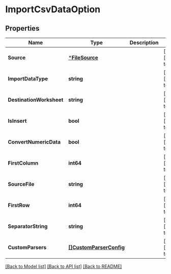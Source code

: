 # ImportCsvDataOption

## Properties
Name | Type | Description | Notes
------------ | ------------- | ------------- | -------------
**Source** | [***FileSource**](FileSource.md) |  | [optional] [default to null]
**ImportDataType** | **string** |  | [optional] [default to null]
**DestinationWorksheet** | **string** |  | [optional] [default to null]
**IsInsert** | **bool** |  | [optional] [default to null]
**ConvertNumericData** | **bool** |  | [optional] [default to null]
**FirstColumn** | **int64** |  | [optional] [default to null]
**SourceFile** | **string** |  | [optional] [default to null]
**FirstRow** | **int64** |  | [optional] [default to null]
**SeparatorString** | **string** |  | [optional] [default to null]
**CustomParsers** | [**[]CustomParserConfig**](CustomParserConfig.md) |  | [optional] [default to null]

[[Back to Model list]](../README.md#documentation-for-models) [[Back to API list]](../README.md#documentation-for-api-endpoints) [[Back to README]](../README.md)


